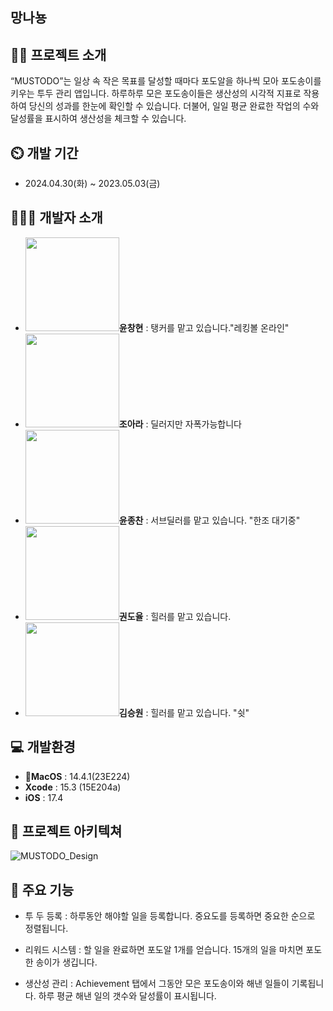 ## 망나뇽
## 👨‍🏫 프로젝트 소개
 “MUSTODO”는 일상 속 작은 목표를 달성할 때마다 포도알을 하나씩 모아 포도송이를 키우는 투두 관리 앱입니다. 하루하루 모은 포도송이들은 생산성의 시각적 지표로 작용하여 당신의 성과를 한눈에 확인할 수 있습니다. 더불어, 일일 평균 완료한 작업의 수와 달성률을 표시하여 생산성을 체크할 수 있습니다.

## ⏲️ 개발 기간 
- 2024.04.30(화) ~ 2023.05.03(금)
  
## 🧑‍🤝‍🧑 개발자 소개 
- <img src="https://github.com/APP-iOS5th/Grape_Todo/assets/39834903/8502313f-0fb0-4d0e-9489-11ef2cae417e" width="150" height="150"/>**윤창현** : 탱커를 맡고 있습니다."레킹볼 온라인" 
- <img src="https://github.com/APP-iOS5th/Grape_Todo/assets/164470982/ab56cc15-6fe5-44f7-a022-2ec3b600c34c" width="150" height="150"/>**조아라** : 딜러지만 자폭가능합니다 
- <img src="https://github.com/APP-iOS5th/Grape_Todo/assets/79854784/77f8d60b-d11e-43cf-bf0e-33c734d62b45" width="150" height="150"/>**윤종찬** : 서브딜러를 맡고 있습니다. "한조 대기중"
- <img src="https://github.com/APP-iOS5th/Grape_Todo/assets/164737302/e6aee686-4aaf-41d9-92d8-69fe3ebe2bee" width="150" height="150"/>**권도율** : 힐러를 맡고 있습니다. 
- <img src="https://github.com/APP-iOS5th/Grape_Todo/assets/51118647/af52830c-1c73-4f5e-9231-789b4da9f2a1" width="150" height="150"/>**김승원** : 힐러를 맡고 있습니다. "쉿"

## 💻 개발환경
- **MacOS** : 14.4.1(23E224)
- **Xcode** : 15.3 (15E204a)
- **iOS** : 17.4

## 📝 프로젝트 아키텍쳐
![MUSTODO_Design](https://github.com/APP-iOS5th/Grape_Todo/assets/39834903/a8680c04-9fdc-4b0c-b30b-8d6cdbaffb87)

## 📌 주요 기능
- 투 두 등록 :
하루동안 해야할 일을 등록합니다.
중요도를 등록하면 중요한 순으로 정렬됩니다.

- 리워드 시스템 :
할 일을 완료하면 포도알 1개를 얻습니다.
15개의 일을 마치면 포도 한 송이가 생깁니다.

- 생산성 관리 :
Achievement 탭에서 그동안 모은 포도송이와 해낸 일들이 기록됩니다.
하루 평균 해낸 일의 갯수와 달성률이 표시됩니다.
